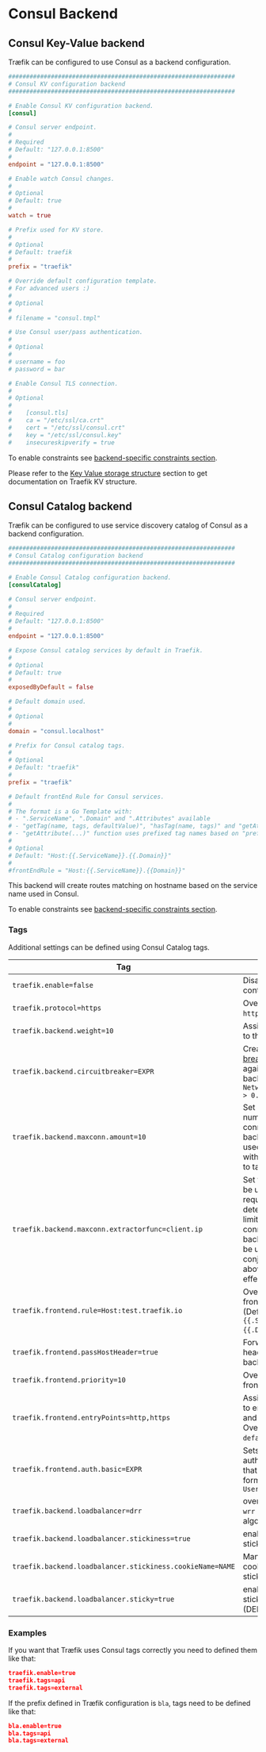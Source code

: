 # Consul Backend

## Consul Key-Value backend

Træfik can be configured to use Consul as a backend configuration.

```toml
################################################################
# Consul KV configuration backend
################################################################

# Enable Consul KV configuration backend.
[consul]

# Consul server endpoint.
#
# Required
# Default: "127.0.0.1:8500"
#
endpoint = "127.0.0.1:8500"

# Enable watch Consul changes.
#
# Optional
# Default: true
#
watch = true

# Prefix used for KV store.
#
# Optional
# Default: traefik
#
prefix = "traefik"

# Override default configuration template.
# For advanced users :)
#
# Optional
#
# filename = "consul.tmpl"

# Use Consul user/pass authentication.
#
# Optional
#
# username = foo
# password = bar

# Enable Consul TLS connection.
#
# Optional
#
#    [consul.tls]
#    ca = "/etc/ssl/ca.crt"
#    cert = "/etc/ssl/consul.crt"
#    key = "/etc/ssl/consul.key"
#    insecureskipverify = true
```

To enable constraints see [backend-specific constraints section](/configuration/commons/#backend-specific).

Please refer to the [Key Value storage structure](/user-guide/kv-config/#key-value-storage-structure) section to get documentation on Traefik KV structure.

## Consul Catalog backend

Træfik can be configured to use service discovery catalog of Consul as a backend configuration.

```toml
################################################################
# Consul Catalog configuration backend
################################################################

# Enable Consul Catalog configuration backend.
[consulCatalog]

# Consul server endpoint.
#
# Required
# Default: "127.0.0.1:8500"
#
endpoint = "127.0.0.1:8500"

# Expose Consul catalog services by default in Traefik.
#
# Optional
# Default: true
#
exposedByDefault = false

# Default domain used.
#
# Optional
#
domain = "consul.localhost"

# Prefix for Consul catalog tags.
#
# Optional
# Default: "traefik"
#
prefix = "traefik"

# Default frontEnd Rule for Consul services.
#
# The format is a Go Template with:
# - ".ServiceName", ".Domain" and ".Attributes" available
# - "getTag(name, tags, defaultValue)", "hasTag(name, tags)" and "getAttribute(name, tags, defaultValue)" functions are available
# - "getAttribute(...)" function uses prefixed tag names based on "prefix" value
#
# Optional
# Default: "Host:{{.ServiceName}}.{{.Domain}}"
#
#frontEndRule = "Host:{{.ServiceName}}.{{Domain}}"
```

This backend will create routes matching on hostname based on the service name used in Consul.

To enable constraints see [backend-specific constraints section](/configuration/commons/#backend-specific).

### Tags

Additional settings can be defined using Consul Catalog tags.

| Tag                                                       | Description                                                                                                                                                                        |
|-----------------------------------------------------------|------------------------------------------------------------------------------------------------------------------------------------------------------------------------------------|
| `traefik.enable=false`                                    | Disable this container in Træfik                                                                                                                                                   |
| `traefik.protocol=https`                                  | Override the default `http` protocol                                                                                                                                               |
| `traefik.backend.weight=10`                               | Assign this weight to the container                                                                                                                                                |
| `traefik.backend.circuitbreaker=EXPR`                     | Create a [circuit breaker](/basics/#backends) to be used against the backend, ex: `NetworkErrorRatio() > 0.`                                                                       |
| `traefik.backend.maxconn.amount=10`                       | Set a maximum number of connections to the backend. Must be used in conjunction with the below label to take effect.                                                               |
| `traefik.backend.maxconn.extractorfunc=client.ip`         | Set the function to be used against the request to determine what to limit maximum connections to the backend by. Must be used in conjunction with the above label to take effect. |
| `traefik.frontend.rule=Host:test.traefik.io`              | Override the default frontend rule (Default: `Host:{{.ServiceName}}.{{.Domain}}`).                                                                                                 |
| `traefik.frontend.passHostHeader=true`                    | Forward client `Host` header to the backend.                                                                                                                                       |
| `traefik.frontend.priority=10`                            | Override default frontend priority                                                                                                                                                 |
| `traefik.frontend.entryPoints=http,https`                 | Assign this frontend to entry points `http` and `https`. Overrides `defaultEntryPoints`.                                                                                           |
| `traefik.frontend.auth.basic=EXPR`                        | Sets basic authentication for that frontend in CSV format: `User:Hash,User:Hash`                                                                                                   |
| `traefik.backend.loadbalancer=drr`                        | override the default `wrr` load balancer algorithm                                                                                                                                 |
| `traefik.backend.loadbalancer.stickiness=true`            | enable backend sticky sessions                                                                                                                                                     |
| `traefik.backend.loadbalancer.stickiness.cookieName=NAME` | Manually set the cookie name for sticky sessions                                                                                                                                   |
| `traefik.backend.loadbalancer.sticky=true`                | enable backend sticky sessions (DEPRECATED)                                                                                                                                        |

### Examples

If you want that Træfik uses Consul tags correctly you need to defined them like that:
```json
traefik.enable=true
traefik.tags=api
traefik.tags=external
```

If the prefix defined in Træfik configuration is `bla`, tags need to be defined like that:
```json
bla.enable=true
bla.tags=api
bla.tags=external
```